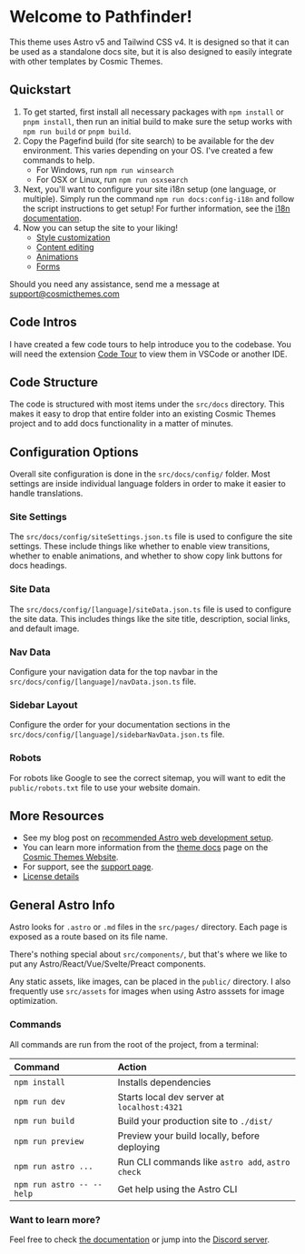 # Welcome to Pathfinder!

This theme uses Astro v5 and Tailwind CSS v4. It is designed so that it can be used as a standalone docs site, but it is also designed to easily integrate with other templates by Cosmic Themes.

## Quickstart

1. To get started, first install all necessary packages with `npm install` or `pnpm install`, then run an initial build to make sure the setup works with `npm run build` or `pnpm build`.
2. Copy the Pagefind build (for site search) to be available for the dev environment. This varies depending on your OS. I've created a few commands to help.
   - For Windows, run `npm run winsearch`
   - For OSX or Linux, run `npm run osxsearch`
3. Next, you'll want to configure your site i18n setup (one language, or multiple). Simply run the command `npm run docs:config-i18n` and follow the script instructions to get setup! For further information, see the [i18n documentation](https://cosmicthemes.com/docs/i18n/).
4. Now you can setup the site to your liking!
   - [Style customization](https://cosmicthemes.com/docs/styles/)
   - [Content editing](https://cosmicthemes.com/docs/content/)
   - [Animations](https://cosmicthemes.com/docs/animations/)
   - [Forms](https://cosmicthemes.com/docs/contact-form/)

Should you need any assistance, send me a message at support@cosmicthemes.com

## Code Intros

I have created a few code tours to help introduce you to the codebase. You will need the extension [Code Tour](https://marketplace.visualstudio.com/items?itemName=vsls-contrib.codetour) to view them in VSCode or another IDE.

## Code Structure

The code is structured with most items under the `src/docs` directory. This makes it easy to drop that entire folder into an existing Cosmic Themes project and to add docs functionality in a matter of minutes.

## Configuration Options

Overall site configuration is done in the `src/docs/config/` folder. Most settings are inside individual language folders in order to make it easier to handle translations.

### Site Settings

The `src/docs/config/siteSettings.json.ts` file is used to configure the site settings. These include things like whether to enable view transitions, whether to enable animations, and whether to show copy link buttons for docs headings.

### Site Data

The `src/docs/config/[language]/siteData.json.ts` file is used to configure the site data. This includes things like the site title, description, social links, and default image.

### Nav Data

Configure your navigation data for the top navbar in the `src/docs/config/[language]/navData.json.ts` file.

### Sidebar Layout

Configure the order for your documentation sections in the `src/docs/config/[language]/sidebarNavData.json.ts` file.

### Robots

For robots like Google to see the correct sitemap, you will want to edit the `public/robots.txt` file to use your website domain.

## More Resources

- See my blog post on [recommended Astro web development setup](https://cosmicthemes.com/blog/astro-web-development-setup/).
- You can learn more information from the [theme docs](https://cosmicthemes.com/docs/) page on the [Cosmic Themes Website](https://cosmicthemes.com/).
- For support, see the [support page](https://cosmicthemes.com/support/).
- [License details](https://cosmicthemes.com/license/)

## General Astro Info

Astro looks for `.astro` or `.md` files in the `src/pages/` directory. Each page is exposed as a route based on its file name.

There's nothing special about `src/components/`, but that's where we like to put any Astro/React/Vue/Svelte/Preact components.

Any static assets, like images, can be placed in the `public/` directory. I also frequently use `src/assets` for images when using Astro asssets for image optimization.

### Commands

All commands are run from the root of the project, from a terminal:

| Command                   | Action                                           |
| :------------------------ | :----------------------------------------------- |
| `npm install`             | Installs dependencies                            |
| `npm run dev`             | Starts local dev server at `localhost:4321`      |
| `npm run build`           | Build your production site to `./dist/`          |
| `npm run preview`         | Preview your build locally, before deploying     |
| `npm run astro ...`       | Run CLI commands like `astro add`, `astro check` |
| `npm run astro -- --help` | Get help using the Astro CLI                     |

### Want to learn more?

Feel free to check [the documentation](https://docs.astro.build) or jump into the [Discord server](https://astro.build/chat).
